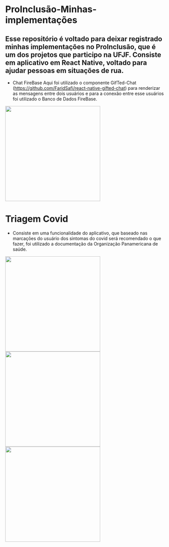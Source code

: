 # ProInclusão-Minhas-implementações
## Esse repositório é voltado para deixar registrado minhas implementações no ProInclusão, que é um dos projetos que participo na UFJF. Consiste em aplicativo em React Native, voltado para ajudar pessoas em situações de rua. 

* Chat FireBase
Aqui foi utilizado o componente GifTed-Chat (https://github.com/FaridSafi/react-native-gifted-chat) para renderizar as mensagens entre dois usuários e para a conexão entre esse usuários foi utilizado o Banco de Dados FireBase.
<img src="https://raw.githubusercontent.com/MarcosMateusOS/ProInclusao-Minhas-implementacoes/main/chat.gif" width="300">

# Triagem Covid
  * Consiste em uma funcionalidade do aplicativo, que baseado nas marcações do usuário dos sintomas do covid será recomendado o que fazer, foi utilizado a documentação da Organização Panamericana de saúde.
  <p float="left">
 <img src="https://raw.githubusercontent.com/MarcosMateusOS/ProInclusao-Minhas-implementacoes/main/triagemCovid.jpeg" width="300">
 <img src="https://raw.githubusercontent.com/MarcosMateusOS/ProInclusao-Minhas-implementacoes/main/recomedacaoCovid.jpeg" width="300">
  <img src="https://raw.githubusercontent.com/MarcosMateusOS/ProInclusao-Minhas-implementacoes/main/mapa.gif" width="300">
 </p>
